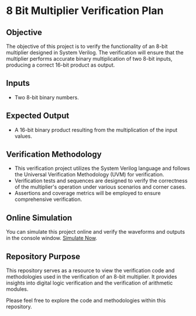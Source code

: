 # 8 Bit Multiplier Verification Plan

## Objective
The objective of this project is to verify the functionality of an 8-bit multiplier designed in System Verilog. The verification will ensure that the multiplier performs accurate binary multiplication of two 8-bit inputs, producing a correct 16-bit product as output.

## Inputs
- Two 8-bit binary numbers.

## Expected Output
- A 16-bit binary product resulting from the multiplication of the input values.

## Verification Methodology
- This verification project utilizes the System Verilog language and follows the Universal Verification Methodology (UVM) for verification.
- Verification tests and sequences are designed to verify the correctness of the multiplier's operation under various scenarios and corner cases.
- Assertions and coverage metrics will be employed to ensure comprehensive verification.

## Online Simulation
You can simulate this project online and verify the waveforms and outputs in the console window. [Simulate Now](https://your-personal-website.com/simulator).

## Repository Purpose
This repository serves as a resource to view the verification code and methodologies used in the verification of an 8-bit multiplier. It provides insights into digital logic verification and the verification of arithmetic modules.

Please feel free to explore the code and methodologies within this repository.
